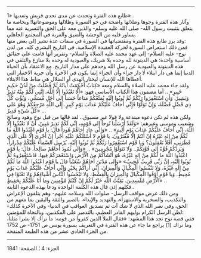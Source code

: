 ------------------------------------------------------------------------

طابع هذه الفترة وتحدث عن مدى تحدي قريش وتعديها «1» .  
وآثار هذه الفترة وجوها وظلالها واضحة في جو السورة وظلالها وموضوعاتها!
وبخاصة ما يتعلق بتثبيت رسول الله- صلى الله عليه وسلم- والذين معه على
الحق والتسرية عنه مما يساور قلبه من الوحشة والضيق والغربة في المجتمع
الجاهلي.  
وقد برز طابع هذه الفترة ومقتضياتها في السورة في سمات عدة نشير إلى بعض
منها:  
فمن ذلك استعراض السورة لحركة العقيدة الإسلامية. في التاريخ البشري كله،
من لدن نوح- عليه السلام- إلى عهد محمد عليه الصلاة والسلام- وتقرير أنها
قامت على حقائق أساسية واحدة: هي الدينونة لله وحده بلا شريك، والعبودية له
وحده بلا منازع والتلقي في هذه الدينونة والعبودية عن رسل الله وحدهم على
مدار التاريخ. مع الاعتقاد بأن الحياة الدنيا إنما هي دار ابتلاء لا دار
جزاء وأن الجزاء إنما يكون في الآخرة وأن حرية الاختيار التي أعطاها الله
للإنسان ليختار الهدى أو الضلال هي مناط هذا الابتلاء.  
ولقد جاء محمد عليه الصلاة والسلام ومعه «كِتابٌ أُحْكِمَتْ آياتُهُ ثُمَّ فُصِّلَتْ مِنْ لَدُنْ
حَكِيمٍ خَبِيرٍ» .. أما مضمون هذا الكتاب الأساسي فهو: «أَلَّا تَعْبُدُوا إِلَّا اللَّهَ،
إِنَّنِي لَكُمْ مِنْهُ نَذِيرٌ وَبَشِيرٌ. وَأَنِ اسْتَغْفِرُوا رَبَّكُمْ ثُمَّ تُوبُوا إِلَيْهِ يُمَتِّعْكُمْ مَتاعاً
حَسَناً إِلى أَجَلٍ مُسَمًّى، وَيُؤْتِ كُلَّ ذِي فَضْلٍ فَضْلَهُ، وَإِنْ تَوَلَّوْا فَإِنِّي أَخافُ عَلَيْكُمْ عَذابَ
يَوْمٍ كَبِيرٍ. إِلَى اللَّهِ مَرْجِعُكُمْ وَهُوَ عَلى كُلِّ شَيْءٍ قَدِيرٌ» ...  
ولكن هذه لم تكن دعوة مبتدعة ولا قولا غير مسبوق.. لقد قالها من قبل نوح
وهود وصالح وشعيب وموسى وغيرهم: «وَلَقَدْ أَرْسَلْنا نُوحاً إِلى قَوْمِهِ، إِنِّي لَكُمْ نَذِيرٌ
مُبِينٌ. أَنْ لا تَعْبُدُوا إِلَّا اللَّهَ، إِنِّي أَخافُ عَلَيْكُمْ عَذابَ يَوْمٍ أَلِيمٍ» .. «وَإِلى عادٍ
أَخاهُمْ هُوداً قالَ: يا قَوْمِ اعْبُدُوا اللَّهَ ما لَكُمْ مِنْ إِلهٍ غَيْرُهُ إِنْ أَنْتُمْ إِلَّا
مُفْتَرُونَ. يا قَوْمِ لا أَسْئَلُكُمْ عَلَيْهِ أَجْراً إِنْ أَجْرِيَ إِلَّا عَلَى الَّذِي فَطَرَنِي، أَفَلا
تَعْقِلُونَ؟ وَيا قَوْمِ اسْتَغْفِرُوا رَبَّكُمْ ثُمَّ تُوبُوا إِلَيْهِ، يُرْسِلِ السَّماءَ عَلَيْكُمْ مِدْراراً،
وَيَزِدْكُمْ قُوَّةً إِلى قُوَّتِكُمْ.. وَلا تَتَوَلَّوْا مُجْرِمِينَ» .. «وَإِلى ثَمُودَ أَخاهُمْ صالِحاً،
قالَ: يا قَوْمِ اعْبُدُوا اللَّهَ ما لَكُمْ مِنْ إِلهٍ غَيْرُهُ، هُوَ أَنْشَأَكُمْ مِنَ الْأَرْضِ وَاسْتَعْمَرَكُمْ
فِيها، فَاسْتَغْفِرُوهُ ثُمَّ تُوبُوا إِلَيْهِ، إِنَّ رَبِّي قَرِيبٌ مُجِيبٌ» «وَإِلى مَدْيَنَ أَخاهُمْ شُعَيْباً
قالَ يا قَوْمِ اعْبُدُوا اللَّهَ ما لَكُمْ مِنْ إِلهٍ غَيْرُهُ، وَلا تَنْقُصُوا الْمِكْيالَ وَالْمِيزانَ،
إِنِّي أَراكُمْ بِخَيْرٍ وَإِنِّي أَخافُ عَلَيْكُمْ عَذابَ يَوْمٍ مُحِيطٍ. وَيا قَوْمِ أَوْفُوا الْمِكْيالَ
وَالْمِيزانَ بِالْقِسْطِ، وَلا تَبْخَسُوا النَّاسَ أَشْياءَهُمْ وَلا تَعْثَوْا فِي الْأَرْضِ مُفْسِدِينَ.
بَقِيَّتُ اللَّهِ خَيْرٌ لَكُمْ إِنْ كُنْتُمْ مُؤْمِنِينَ وَما أَنَا عَلَيْكُمْ بِحَفِيظٍ» ..  
فكلهم إذن قال هذه الكلمة الواحدة ودعا بهذه الدعوة الثابتة..  
ومن ذلك عرض مواقف الرسل- صلوات الله وسلامه عليهم- وهم يتلقون الإعراض
والتكذيب، والسخرية والاستهزاء، والتهديد والإيذاء، بالصبر والثقة واليقين
بما معهم من الحق، وفي نصر الله الذي لا شك آت ثم تصديق العواقب في الدنيا-
وفي الآخرة كذلك- لظن الرسل الكرام بوليهم القادر العظيم، بالتدمير على
المكذبين، وبالنجاة للمؤمنين:  
ففي قصة نوح نجد هذا المشهد: «فقال الملأ الذين كفروا من قومه: ما نراك إلا
بشرا مثلنا، وما نراك (1) يراجع ما جاء عن هذه الفترة في التعريف بسورة
يونس ص 1751- ص 1752 من الجزء الحادي عشر من هذه الطبعة المنقحة.

------------------------------------------------------------------------

الجزء: 4 ¦ الصفحة: 1841

